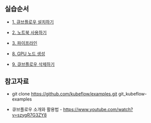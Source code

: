 ## 실습순서 ##


* [1. 큐브플로우 설치하기](https://github.com/gnosia93/kubeflow-on-aws/blob/main/chapters/install.md)

* [2. 노트북 사용하기](https://github.com/gnosia93/kubeflow-on-aws/blob/main/chapters/jupyter.md) 

* [3. 파이프라인](https://github.com/gnosia93/kubeflow-on-aws/blob/main/chapters/pipeline.md) 


* [8. GPU 노드 생성](https://github.com/gnosia93/kubeflow-on-aws/blob/main/chapters/install-gpu.md)




* [9. 큐브플로우 삭제하기](https://github.com/gnosia93/kubeflow-on-aws/blob/main/chapters/delete.md)


  
## 참고자료 ##

* git clone https://github.com/kubeflow/examples.git git_kubeflow-examples

* 큐브플로우 소개와 활용법 - https://www.youtube.com/watch?v=szygR7G3ZY8
